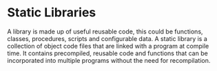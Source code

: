 # Static Libraries

A library is made up of useful reusable code, this could be functions, classes, procedures, scripts and configurable data.
A static library is a collection of object code files that are linked with a program at compile time.
It contains precompiled, reusable code and functions that can be incorporated into multiple programs without the need for recompilation.
